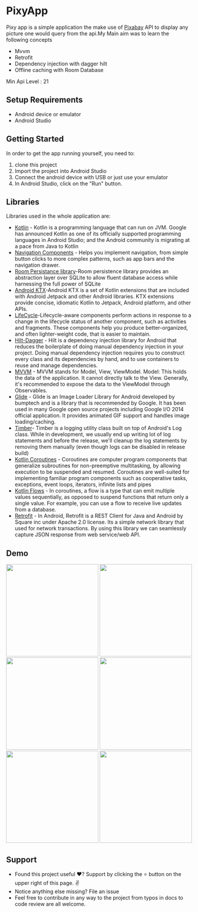 <p align="center">

# PixyApp
  Pixy app is a simple application the make use of [Pixabay](https://pixabay.com/api/docs/#api_search_images) API to display any picture one would query from the api.My Main aim was to learn the following concepts
  - Mvvm 
  - Retrofit
  - Dependency injection with dagger hilt
  - Offline caching with Room Database
  
Min Api Level : 21

## Setup Requirements

- Android device or emulator
- Android Studio

## Getting Started

In order to get the app running yourself, you need to:

1.  clone this project
2.  Import the project into Android Studio
3.  Connect the android device with USB or just use your emulator
4.  In Android Studio, click on the "Run" button.

## Libraries

Libraries used in the whole application are:

- [Kotlin](https://developer.android.com/kotlin) - Kotlin is a programming language that can run on JVM. Google has announced Kotlin as one of its officially supported programming languages in Android Studio; and the Android community is migrating at a pace from Java to Kotlin
- [Navigation Components](https://developer.android.com/guide/navigation/navigation-getting-started) -  Helps you implement navigation, from simple button clicks to more complex patterns, such as app bars and the navigation drawer.
- [Room Persistance library](https://developer.android.com/training/data-storage/room)-Room persistence library provides an abstraction layer over SQLite to allow fluent database access while harnessing the full power of SQLite
- [Android KTX](https://developer.android.com/kotlin/ktx)-Android KTX is a set of Kotlin extensions that are included with Android Jetpack and other Android libraries. KTX extensions provide concise, idiomatic Kotlin to Jetpack, Android platform, and other APIs.
- [LifeCycle](https://developer.android.com/jetpack/androidx/releases/lifecycle)-Lifecycle-aware components perform actions in response to a change in the lifecycle status of another component, such as activities and fragments. These components help you produce better-organized, and often lighter-weight code, that is easier to maintain. 
- [Hilt-Dagger](https://developer.android.com/training/dependency-injection/hilt-android) - Hilt is a dependency injection library for Android that reduces the boilerplate of doing manual dependency injection in your project. Doing manual dependency injection requires you to construct every class and its dependencies by hand, and to use containers to reuse and manage dependencies.
- [MVVM](https://www.geeksforgeeks.org/mvvm-model-view-viewmodel-architecture-pattern-in-android/) - MVVM stands for Model, View, ViewModel. Model: This holds the data of the application. It cannot directly talk to the View. Generally, it's recommended to expose the data to the ViewModel through Observables.
- [Glide](https://guides.codepath.com/android/Displaying-Images-with-the-Glide-Library) - Glide is an Image Loader Library for Android developed by bumptech and is a library that is recommended by Google. It has been used in many Google open source projects including Google I/O 2014 official application. It provides animated GIF support and handles image loading/caching. 
- [Timber](https://github.com/JakeWharton/timber)- Timber is a logging utility class built on top of Android's Log class. While in development, we usually end up writing lot of log statements and before the release, we'll cleanup the log statements by removing them manually (even though logs can be disabled in release build)
- [Kotlin Coroutines](https://kotlinlang.org/docs/coroutines-overview.html) - Coroutines are computer program components that generalize subroutines for non-preemptive multitasking, by allowing execution to be suspended and resumed. Coroutines are well-suited for implementing familiar program components such as cooperative tasks, exceptions, event loops, iterators, infinite lists and pipes
- [Kotlin Flows](https://developer.android.com/kotlin/flow) - In coroutines, a flow is a type that can emit multiple values sequentially, as opposed to suspend functions that return only a single value. For example, you can use a flow to receive live updates from a database.
- [Retrofit](https://abhiandroid.com/programming/retrofit) - In Android, Retrofit is a REST Client for Java and Android by Square inc under Apache 2.0 license. Its a simple network library that used for network transactions. By using this library we can seamlessly capture JSON response from web service/web API.
## Demo
<p float="left">
<img src="screenshoots/demo1.png" width=250/>
<img src="screenshoots/demo2.png" width=250/>
<img src="screenshoots/demo3.png" width=250/>
<img src="screenshoots/demo4.png" width=250/>
<img src="screenshoots/demo5.png" width=250/>
<img src="screenshoots/demo6.png" width=250/>
</p>
  
## Support
- Found this project useful ❤️? Support by clicking the ⭐️ button on the upper right of this page. ✌️
- Notice anything else missing? File an issue 
- Feel free to contribute in any way to the project from typos in docs to code review are all welcome.
